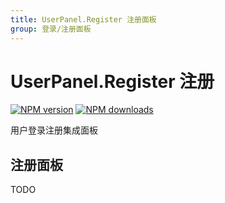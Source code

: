 ```yaml
---
title: UserPanel.Register 注册面板
group: 登录/注册面板
---
```


# UserPanel.Register 注册

[![NPM version][version-image]][version-url] [![NPM downloads][download-image]][download-url]

用户登录注册集成面板

[version-image]: http://img.shields.io/npm/v/@arvinxu/user-panel.svg?color=deepgreen&label=latest
[version-url]: http://npmjs.org/package/@arvinxu/user-panel
[download-image]: https://img.shields.io/npm/dm/@arvinxu/user-panel.svg
[download-url]: https://github.com/arvinxx/components/tree/master/packages/user-panel

## 注册面板

TODO
